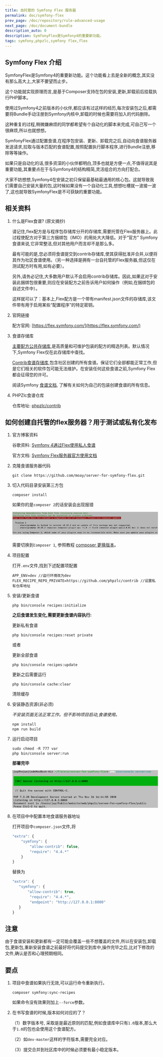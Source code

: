 ```yaml
---
title: 自托管的 Symfony Flex 服务器
permalink: doc/symfony-flex
prev_page: /doc/repository/rule-advanced-usage
next_page: /doc/document-bundle
description_auto: 0
description: SymfonyFlex是Symfony4的重要新功能。
tags: symfony,phpzlc,symfony flex,flex
---
```


## Symfony Flex 介绍

SymfonyFlex是Symfony4的重要新功能。这个功能看上去是全新的概念,其实没有那么高大上,大家不要望而止步。

这个功能就实现原理而言,是基于Composer支持在包的安装,更新,卸载前后挂载执行PHP脚本。

使用过Symfony4之前版本的小伙伴,都应该有过这样的经历,每次安装包之后,都需要将Bundle手动注册到Symfony内核中,卸载的时候也需要将加入的代码删除。

这种重复的过程,稍微嫌麻烦的同学都希望有个自动化的脚本来完成,可自己写一个很麻烦,所以也就想想。

SymfonyFlex通过配置食谱,在程序包安装、更新、卸载完之后,自动向食谱服务器发送请求,拉取与版本匹配的食谱配置,按照配置执行脚本程序,进行Bundle注册,移除等等操作。

如果只是自动化的话,很多资深的小伙伴都明白,顶多也就是方便一点,不值得说其是重要功能,其重要点在于与Symfony4的结构精简,灵活组合的方向打配合。

大家不妨想想,Symfony4在安装之初只保留最基础最通用的核心包。这就导致我们需要自己安装大量的包,这时候如果没有一个自动化工具,想想吐槽就一波接一波了,这也就导致SymfonyFlex是不可获缺的重要功能。

## 相关资料

1. 什么是Flex食谱? (原文摘抄)
     
     请记住,flex配方是与程序包存储库分开的存储库,需要托管在Flex服务器上。此过程使配方对于第三方捆绑包（IMO）的用处大大降低。对于“官方” Symfony食谱来说,它非常整洁,但对其他用户而言却不是那么多。
     
     最有可能的是,您必须将食谱提交到contrib存储库,使其获得批准并合并,以便将其作为社区食谱使用。（另一种选择是拥有一台自托管的Flex服务器,但这仅在测试配方时有用,如有必要）。
     
     另外,请务必记住,大多数用户默认不会启用contrib存储库。因此,如果这对于安装此捆绑包很重要,则应在安装配方之前告诉用户如何操作（例如,在捆绑包的自述文件中）。
     
     这样就可以了：基本上,Flex配方是一个带有manifest.json文件的存储库,该文件带有用于启用某些“配置程序”的特定密钥。
     
2. 官网链接

     配方官网: [https://flex.symfony.com/](https://flex.symfony.com/)    
   
3. 食谱存储库
   
     [主要配方公共存储库](https://github.com/symfony/recipes),是高质量和可维护包装的配方的精选列表。默认情况下,Symfony Flex仅在此存储库中查找。
 
     [Contrib食谱存储库](https://github.com/symfony/recipes-contrib),包含社区创建的所有食谱。保证它们全部都能正常工作,但是它们相关的软件包可能无法维护。在安装任何这些食谱之前,Symfony Flex都会征得您的许可。
      
     阅读Symfony [食谱文档](https://github.com/symfony/recipes/blob/master/README.rst), 了解有关如何为自己的包装创建食谱的所有信息。

4. PHPZlc食谱仓库
   
   仓库地址: [phpzlc/contrib](https://github.com/phpzlc/contrib)

## 如何创建自托管的flex服务器？用于测试或私有化发布 

1. 官方博客资料
   
   谷歌资料: [Symfony 4通过Flex使用私人食谱](https://blog.mayflower.de/6851-symfony-4-flex-private-recipes.html)
    
   官方文档: [Symfony Flex服务器官方使用文档](https://server-for-symfony-flex.readthedocs.io/en/latest/)

2. 克隆食谱服务器代码

   ```shell
   git clone https://github.com/moay/server-for-symfony-flex.git
   ```

3. 切入代码目录安装第三方包

   ```shell
   composer install
   ```

   如果你的是`composer 2`的话安装会出现报错
       
   ![compsoer2-error.png](/assets/posts/composer2-error.png)
      
   需要切换到`Composer 1`, 参照教程 [composer 更换版本](https://www.kancloud.cn/leizhenxing/composer/2129546)。

4. 项目配置

   打开`.env`文件,找到下述配置项配置
   
   ```shell
   APP_ENV=dev //运行环境改为dev
   FLEX_RECIPE_REPO_PRIVATE=https://github.com/phpzlc/contrib //设置私有仓库地址
   ```
 
5. 安装/更新食谱

   ```shell
   php bin/console recipes:initialize
   ```
   
   **之后食谱发生变化,需要更新食谱内容执行:**
  
       
   更新私有食谱

   ```shell
   php bin/console recipes:reset private
   ``` 
       
   或者
   
   更新全部食谱 
   
   ```shell
   php bin/console recipes:update
   ```

   更新之后需要运行
   
   ```shell
   php bin/console cache:clear
   ```
   
   清除缓存
   
6. 安装静态资源(非必须)

   _不安装页面无法正常工作。但不影响项目启动,食谱使用。_   
   
   ```shell
   npm install
   npm run build
   ```
   
   
7. 运行启动项目

   ```shell
   sudo chmod -R 777 var
   php bin/console server:run
   ```
   
   **部署完毕**
   
   ![server_run.png](/assets/posts/server_run.png)
  
8. 在项目中中配置本地食谱服务器地址

   打开项目中`composer.json`文件,将
   
   ```js
   "extra": {
       "symfony": {
           "allow-contrib": false,
           "require": "4.4.*"
       }
   }
   ```
   
   替换为
   
   ```js
   "extra": {
      "symfony": {
          "allow-contrib": true,
           "require": "4.4.*",
           "endpoint": "http://127.0.0.1:8000"
      }
   }
   ```

## 注意

   由于食谱安装和更新都有一定可能会覆盖一些不想覆盖的文件,所以在安装包,卸载包,更新包,重新安装食谱之前最好将代码提交到库中,操作完毕之后,比对下修改的文件,确认是否和心理预期相同。

## 要点

1. 项目中食谱如果执行无效,可以运行命令重新执行。
    
   ```shell
   composer symfony:sync-recipes
   ```
   
   如果命令没有效果则加上`--force`参数。
   

2. 在书写食谱的时候,版本如何对应的了？

   （1）数字版本号, 采取是是最近原则的匹配,例如食谱库中只有`1.0`版本,那么大于`1.0`的包也会使用这个食谱配方。
   
   （2）如`dev-master`这样的字符版本,需要完全对应。
   
   （3）提交合并到社区库中的时候必须要有最小稳定版本。